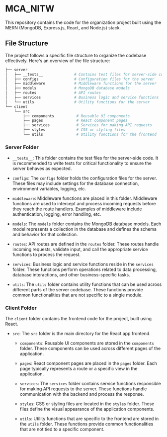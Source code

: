 # MCA_NITW

This repository contains the code for the organization project built using the MERN (MongoDB, Express.js, React, and Node.js) stack.

## File Structure

The project follows a specific file structure to organize the codebase effectively. Here's an overview of the file structure:

```bash
├── server
│   ├── __tests__              # Contains test files for server-side code
│   ├── configs                # Configuration files for the server
│   ├── middleware             # Middleware functions for the server
│   ├── models                 # MongoDB database models
│   ├── routes                 # API routes
│   ├── services               # Business logic and service functions
│   └── utils                  # Utility functions for the server
└── client
    └── src
        ├── components          # Reusable UI components
        ├── pages               # React component pages
        ├── services            # Services for making API requests
        ├── styles              # CSS or styling files
        └── utils               # Utility functions for the frontend

```

### Server Folder

- `__tests__`: This folder contains the test files for the server-side code. It is recommended to write tests for critical functionality to ensure the server behaves as expected.

- `configs`: The `configs` folder holds the configuration files for the server. These files may include settings for the database connection, environment variables, logging, etc.

- `middleware`: Middleware functions are placed in this folder. Middleware functions are used to intercept and process incoming requests before they reach the route handlers. Examples of middleware include authentication, logging, error handling, etc.

- `models`: The `models` folder contains the MongoDB database models. Each model represents a collection in the database and defines the schema and behavior for that collection.

- `routes`: API routes are defined in the `routes` folder. These routes handle incoming requests, validate input, and call the appropriate service functions to process the request.

- `services`: Business logic and service functions reside in the `services` folder. These functions perform operations related to data processing, database interactions, and other business-specific tasks.

- `utils`: The `utils` folder contains utility functions that can be used across different parts of the server codebase. These functions provide common functionalities that are not specific to a single module.

### Client Folder

The `client` folder contains the frontend code for the project, built using React.

- `src`: The `src` folder is the main directory for the React app frontend.

  - `components`: Reusable UI components are stored in the `components` folder. These components can be used across different pages of the application.

  - `pages`: React component pages are placed in the `pages` folder. Each page typically represents a route or a specific view in the application.

  - `services`: The `services` folder contains service functions responsible for making API requests to the server. These functions handle communication with the backend and process the response.

  - `styles`: CSS or styling files are located in the `styles` folder. These files define the visual appearance of the application components.

  - `utils`: Utility functions that are specific to the frontend are stored in the `utils` folder. These functions provide common functionalities that are not tied to a specific component.
